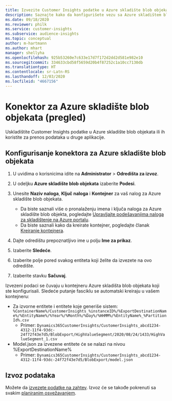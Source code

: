 ```yaml
---
title: Izvezite Customer Insights podatke u Azure skladište blob objekata
description: Saznajte kako da konfigurišete vezu sa Azure skladištem blob objekata.
ms.date: 09/18/2020
ms.reviewer: philk
ms.service: customer-insights
ms.subservice: audience-insights
ms.topic: conceptual
author: m-hartmann
ms.author: mhart
manager: shellyha
ms.openlocfilehash: 925b53260e7c633e17d7f172d2dd2d581e982e10
ms.sourcegitcommit: 334633cbd58f5659d20b4f87252c1a10cc7130db
ms.translationtype: HT
ms.contentlocale: sr-Latn-RS
ms.lasthandoff: 12/03/2020
ms.locfileid: "4667156"
---
```

# <a name="connector-for-azure-blob-storage-preview"></a>Konektor za Azure skladište blob objekata (pregled)

Uskladištite Customer Insights podatke u Azure skladište blob objekata ili ih koristite za prenos podataka u druge aplikacije.

## <a name="configure-the-connector-for-azure-blob-storage"></a>Konfigurisanje konektora za Azure skladište blob objekata

1. U uvidima o korisnicima idite na **Administrator** > **Odredišta za izvoz**.

1. U odeljku **Azure skladište blob objekata** izaberite **Podesi**.

1. Unesite **Naziv naloga**, **Ključ naloga** i **Kontejner** za vaš nalog za Azure skladište blob objekata.
    - Da biste saznali više o pronalaženju imena i ključa naloga za Azure skladište blob objekta, pogledajte [Upravljajte podešavanjima naloga za skladištenje na Azure portalu](https://docs.microsoft.com/azure/storage/common/storage-account-manage).
    - Da biste saznali kako da kreirate kontejner, pogledajte članak [Kreiranje kontejnera](https://docs.microsoft.com/azure/storage/blobs/storage-quickstart-blobs-portal#create-a-container).

1. Dajte odredištu prepoznatljivo ime u polju **Ime za prikaz**.

1. Izaberite **Sledeće**.

1. Izaberite polje pored svakog entiteta koji želite da izvezete na ovo odredište.

1. Izaberite stavku **Sačuvaj**.

Izvezeni podaci se čuvaju u kontejneru Azure skladišta blob objekata koji ste konfigurisali. Sledeće putanje fasciklu se automatski kreiraju u vašem kontejneru:

- Za izvorne entitete i entitete koje generiše sistem: `%ContainerName%/CustomerInsights_%instanceID%/%ExportDestinationName%/%EntityName%/%Year%/%Month%/%Day%/%HHMM%/%EntityName%_%PartitionId%.csv`
  - Primer: `Dynamics365CustomerInsights/CustomerInsights_abcd1234-4312-11f4-93dc-24f72f43e7d5/BlobExport/HighValueSegment/2020/08/24/1433/HighValueSegment_1.csv`
- Model.json za izvezene entitete će se nalazi na nivou %ExportDestinationName%
  - Primer: `Dynamics365CustomerInsights/CustomerInsights_abcd1234-4312-11f4-93dc-24f72f43e7d5/BlobExport/model.json`

## <a name="export-the-data"></a>Izvoz podataka

Možete da [izvezete podatke na zahtev](/export-destinations.md#export-data-on-demand). Izvoz će se takođe pokrenuti sa svakim [planiranim osvežavanjem](system.md#schedule-tab).
